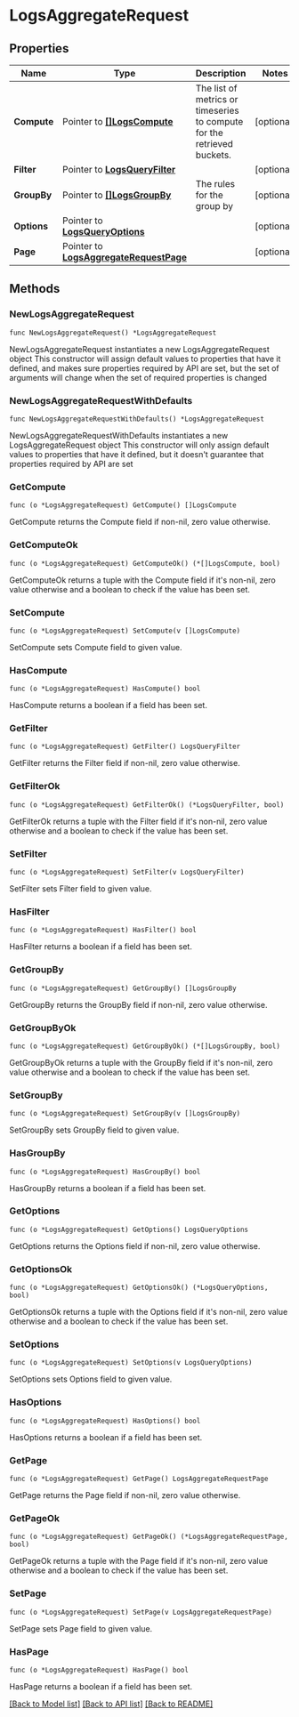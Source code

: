 # LogsAggregateRequest

## Properties

Name | Type | Description | Notes
---- | ---- | ----------- | ------
**Compute** | Pointer to [**[]LogsCompute**](LogsCompute.md) | The list of metrics or timeseries to compute for the retrieved buckets. | [optional] 
**Filter** | Pointer to [**LogsQueryFilter**](LogsQueryFilter.md) |  | [optional] 
**GroupBy** | Pointer to [**[]LogsGroupBy**](LogsGroupBy.md) | The rules for the group by | [optional] 
**Options** | Pointer to [**LogsQueryOptions**](LogsQueryOptions.md) |  | [optional] 
**Page** | Pointer to [**LogsAggregateRequestPage**](LogsAggregateRequestPage.md) |  | [optional] 

## Methods

### NewLogsAggregateRequest

`func NewLogsAggregateRequest() *LogsAggregateRequest`

NewLogsAggregateRequest instantiates a new LogsAggregateRequest object
This constructor will assign default values to properties that have it defined,
and makes sure properties required by API are set, but the set of arguments
will change when the set of required properties is changed

### NewLogsAggregateRequestWithDefaults

`func NewLogsAggregateRequestWithDefaults() *LogsAggregateRequest`

NewLogsAggregateRequestWithDefaults instantiates a new LogsAggregateRequest object
This constructor will only assign default values to properties that have it defined,
but it doesn't guarantee that properties required by API are set

### GetCompute

`func (o *LogsAggregateRequest) GetCompute() []LogsCompute`

GetCompute returns the Compute field if non-nil, zero value otherwise.

### GetComputeOk

`func (o *LogsAggregateRequest) GetComputeOk() (*[]LogsCompute, bool)`

GetComputeOk returns a tuple with the Compute field if it's non-nil, zero value otherwise
and a boolean to check if the value has been set.

### SetCompute

`func (o *LogsAggregateRequest) SetCompute(v []LogsCompute)`

SetCompute sets Compute field to given value.

### HasCompute

`func (o *LogsAggregateRequest) HasCompute() bool`

HasCompute returns a boolean if a field has been set.

### GetFilter

`func (o *LogsAggregateRequest) GetFilter() LogsQueryFilter`

GetFilter returns the Filter field if non-nil, zero value otherwise.

### GetFilterOk

`func (o *LogsAggregateRequest) GetFilterOk() (*LogsQueryFilter, bool)`

GetFilterOk returns a tuple with the Filter field if it's non-nil, zero value otherwise
and a boolean to check if the value has been set.

### SetFilter

`func (o *LogsAggregateRequest) SetFilter(v LogsQueryFilter)`

SetFilter sets Filter field to given value.

### HasFilter

`func (o *LogsAggregateRequest) HasFilter() bool`

HasFilter returns a boolean if a field has been set.

### GetGroupBy

`func (o *LogsAggregateRequest) GetGroupBy() []LogsGroupBy`

GetGroupBy returns the GroupBy field if non-nil, zero value otherwise.

### GetGroupByOk

`func (o *LogsAggregateRequest) GetGroupByOk() (*[]LogsGroupBy, bool)`

GetGroupByOk returns a tuple with the GroupBy field if it's non-nil, zero value otherwise
and a boolean to check if the value has been set.

### SetGroupBy

`func (o *LogsAggregateRequest) SetGroupBy(v []LogsGroupBy)`

SetGroupBy sets GroupBy field to given value.

### HasGroupBy

`func (o *LogsAggregateRequest) HasGroupBy() bool`

HasGroupBy returns a boolean if a field has been set.

### GetOptions

`func (o *LogsAggregateRequest) GetOptions() LogsQueryOptions`

GetOptions returns the Options field if non-nil, zero value otherwise.

### GetOptionsOk

`func (o *LogsAggregateRequest) GetOptionsOk() (*LogsQueryOptions, bool)`

GetOptionsOk returns a tuple with the Options field if it's non-nil, zero value otherwise
and a boolean to check if the value has been set.

### SetOptions

`func (o *LogsAggregateRequest) SetOptions(v LogsQueryOptions)`

SetOptions sets Options field to given value.

### HasOptions

`func (o *LogsAggregateRequest) HasOptions() bool`

HasOptions returns a boolean if a field has been set.

### GetPage

`func (o *LogsAggregateRequest) GetPage() LogsAggregateRequestPage`

GetPage returns the Page field if non-nil, zero value otherwise.

### GetPageOk

`func (o *LogsAggregateRequest) GetPageOk() (*LogsAggregateRequestPage, bool)`

GetPageOk returns a tuple with the Page field if it's non-nil, zero value otherwise
and a boolean to check if the value has been set.

### SetPage

`func (o *LogsAggregateRequest) SetPage(v LogsAggregateRequestPage)`

SetPage sets Page field to given value.

### HasPage

`func (o *LogsAggregateRequest) HasPage() bool`

HasPage returns a boolean if a field has been set.


[[Back to Model list]](../README.md#documentation-for-models) [[Back to API list]](../README.md#documentation-for-api-endpoints) [[Back to README]](../README.md)



